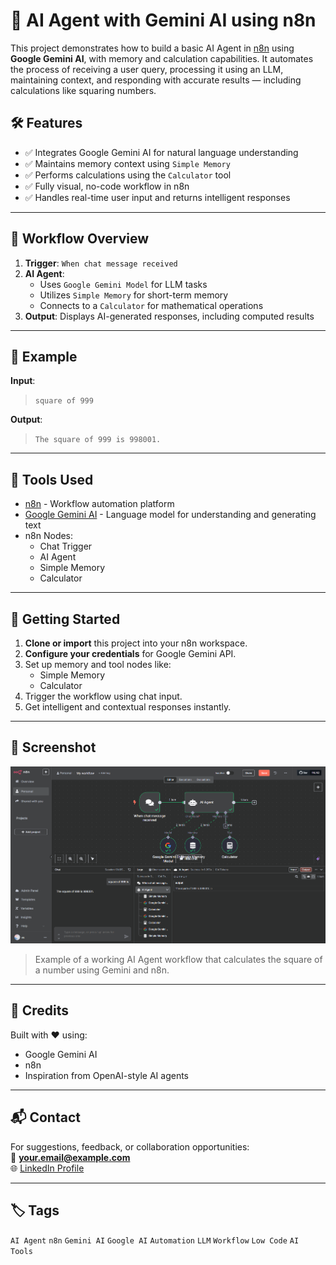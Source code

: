 # 🤖 AI Agent with Gemini AI using n8n

This project demonstrates how to build a basic AI Agent in [n8n](https://n8n.io/) using **Google Gemini AI**, with memory and calculation capabilities. It automates the process of receiving a user query, processing it using an LLM, maintaining context, and responding with accurate results — including calculations like squaring numbers.

## 🛠️ Features

- ✅ Integrates Google Gemini AI for natural language understanding
- ✅ Maintains memory context using `Simple Memory`
- ✅ Performs calculations using the `Calculator` tool
- ✅ Fully visual, no-code workflow in n8n
- ✅ Handles real-time user input and returns intelligent responses

---

## 📌 Workflow Overview

1. **Trigger**: `When chat message received`
2. **AI Agent**:
    - Uses `Google Gemini Model` for LLM tasks
    - Utilizes `Simple Memory` for short-term memory
    - Connects to a `Calculator` for mathematical operations
3. **Output**: Displays AI-generated responses, including computed results

---

## 🧪 Example

**Input**:  
> `square of 999`  

**Output**:  
> `The square of 999 is 998001.`

---

## 🧰 Tools Used

- [n8n](https://n8n.io/) - Workflow automation platform
- [Google Gemini AI](https://ai.google.dev/gemini-api/docs) - Language model for understanding and generating text
- n8n Nodes:
  - Chat Trigger
  - AI Agent
  - Simple Memory
  - Calculator

---

## 🚀 Getting Started

1. **Clone or import** this project into your n8n workspace.
2. **Configure your credentials** for Google Gemini API.
3. Set up memory and tool nodes like:
    - Simple Memory
    - Calculator
4. Trigger the workflow using chat input.
5. Get intelligent and contextual responses instantly.

---

## 📸 Screenshot

![Workflow Screenshot](https://github.com/1900690105/AiAgent/blob/main/Screenshot%202025-07-09%20023632.png)

> Example of a working AI Agent workflow that calculates the square of a number using Gemini and n8n.

---

## 🙌 Credits

Built with ❤️ using:
- Google Gemini AI
- n8n
- Inspiration from OpenAI-style AI agents

---

## 📬 Contact

For suggestions, feedback, or collaboration opportunities:  
📧 **your.email@example.com**  
🌐 [LinkedIn Profile](https://www.linkedin.com/in/your-profile)

---

## 🏷️ Tags

`AI Agent` `n8n` `Gemini AI` `Google AI` `Automation` `LLM` `Workflow` `Low Code` `AI Tools`
